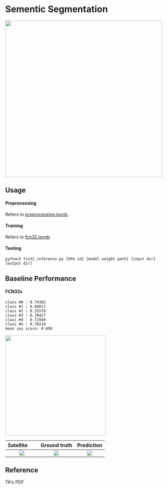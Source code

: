 # Sementic Segmentation
<img src="https://github.com/thtang/DLCV2018SPRING/blob/master/hw3/image/flow.png" width="500">

## Usage
#### Preprocessing
Refers to [preprocessing.ipynb](https://github.com/thtang/DLCV2018SPRING/blob/master/hw3/preprocessing.ipynb).
#### Training
Refers to [fcn32.ipynb](https://github.com/thtang/DLCV2018SPRING/blob/master/hw3/fcn32.ipynb).

#### Testing
```
python3 fcn32_inference.py [GPU id] [model weight path] [input dir] [output dir]
```

## Baseline Performance
#### FCN32s
```
class #0 : 0.74382
class #1 : 0.88017
class #2 : 0.35570
class #3 : 0.78427
class #4 : 0.72560
class #5 : 0.70210
mean iou score: 0.698
```
<img src="https://github.com/thtang/DLCV2018SPRING/blob/master/hw3/image/legend.png" width="320">

Satellite       |  Ground truth | Prediction
:-------------------------:|:-------------------------:|:-------------------------:
![](https://github.com/thtang/DLCV2018SPRING/blob/master/hw3/image/sat.png)  |  ![](https://github.com/thtang/DLCV2018SPRING/blob/master/hw3/image/ground_truth.png) | ![](https://github.com/thtang/DLCV2018SPRING/blob/master/hw3/image/prediction.png)

## Reference
TA's PDF
